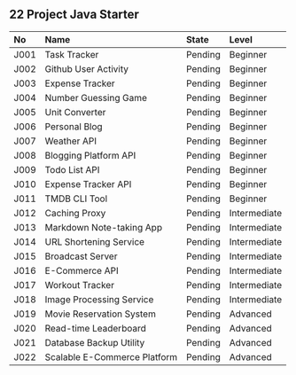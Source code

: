 ## 22 Project Java Starter
| No | Name | State | Level |
| :--- | :--- | :--- | :--- |
| J001 | Task Tracker                 | Pending | Beginner |
| J002 | Github User Activity         | Pending | Beginner |
| J003 | Expense Tracker              | Pending | Beginner |
| J004 | Number Guessing Game         | Pending | Beginner |
| J005 | Unit Converter               | Pending | Beginner |
| J006 | Personal Blog                | Pending | Beginner |
| J007 | Weather API                  | Pending | Beginner |
| J008 | Blogging Platform API        | Pending | Beginner |
| J009 | Todo List API                | Pending | Beginner |
| J010 | Expense Tracker API          | Pending | Beginner |
| J011 | TMDB CLI Tool                | Pending | Beginner |
| J012 | Caching Proxy                | Pending | Intermediate |
| J013 | Markdown Note-taking App     | Pending | Intermediate |
| J014 | URL Shortening Service       | Pending | Intermediate |
| J015 | Broadcast Server             | Pending | Intermediate |
| J016 | E-Commerce API               | Pending | Intermediate |
| J017 | Workout Tracker              | Pending | Intermediate |
| J018 | Image Processing Service     | Pending | Intermediate |
| J019 | Movie Reservation System     | Pending | Advanced |
| J020 | Read-time Leaderboard        | Pending | Advanced |
| J021 | Database Backup Utility      | Pending | Advanced |
| J022 | Scalable E-Commerce Platform | Pending | Advanced |